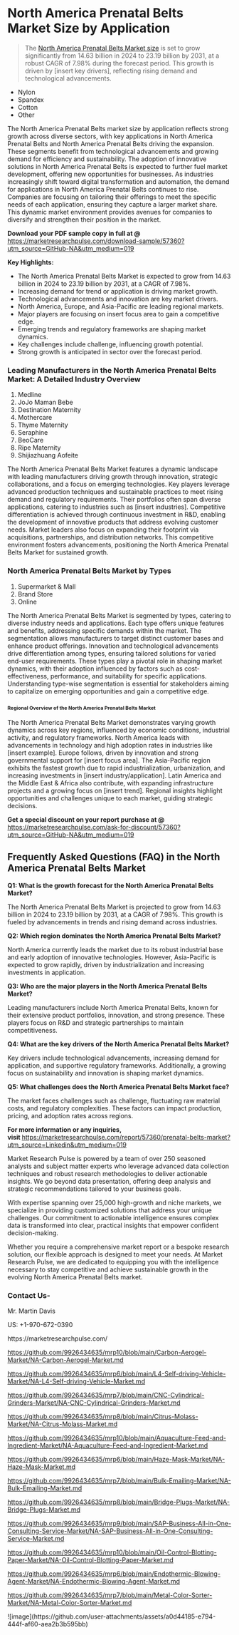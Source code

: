 <h1>North America Prenatal Belts Market&nbsp;Size by Application</h1><blockquote><p>The <a href="https://marketresearchpulse.com/download-sample/57360?utm_source=GitHub-NA&amp;utm_medium=019">North America Prenatal Belts Market size</a> is set to grow significantly from 14.63 billion in 2024 to 23.19 billion by 2031, at a robust CAGR of 7.98% during the forecast period. This growth is driven by [insert key drivers], reflecting rising demand and technological advancements.</p></blockquote><ul><li>Nylon<li> Spandex<li> Cotton<li> Other</li></ul><p>The North America Prenatal Belts market size by application reflects strong growth across diverse sectors, with key applications in North America Prenatal Belts and North America Prenatal Belts driving the expansion. These segments benefit from technological advancements and growing demand for efficiency and sustainability. The adoption of innovative solutions in North America Prenatal Belts is expected to further fuel market development, offering new opportunities for businesses. As industries increasingly shift toward digital transformation and automation, the demand for applications in North America Prenatal Belts continues to rise. Companies are focusing on tailoring their offerings to meet the specific needs of each application, ensuring they capture a larger market share. This dynamic market environment provides avenues for companies to diversify and strengthen their position in the market.</p><p><strong>Download your PDF sample copy in full at @ </strong><a href="https://marketresearchpulse.com/download-sample/57360?utm_source=GitHub-NA&amp;utm_medium=019">https://marketresearchpulse.com/download-sample/57360?utm_source=GitHub-NA&amp;utm_medium=019</a></p><p><strong>Key Highlights: </strong></p><ul><li>The North America Prenatal Belts Market is expected to grow from 14.63 billion in 2024 to 23.19 billion by 2031, at a CAGR of 7.98%.</li><li>Increasing demand for trend or application is driving market growth.</li><li>Technological advancements and innovation are key market drivers.</li><li>North America, Europe, and Asia-Pacific are leading regional markets.</li><li>Major players are focusing on insert focus area to gain a competitive edge.</li><li>Emerging trends and regulatory frameworks are shaping market dynamics.</li><li>Key challenges include challenge, influencing growth potential.</li><li>Strong growth is anticipated in sector over the forecast period.</li></ul><h3>Leading Manufacturers in the North America Prenatal Belts Market: A Detailed Industry Overview</h3><ol><li>Medline</li><li>JoJo Maman Bebe</li><li>Destination Maternity</li><li>Mothercare</li><li>Thyme Maternity</li><li>Seraphine</li><li>BeoCare</li><li>Ripe Maternity</li><li>Shijiazhuang Aofeite</li></ol><div class="flex max-w-full flex-col flex-grow"><div class="min-h-8 text-message flex w-full flex-col items-end gap-2 whitespace-normal break-words [.text-message+&amp;]:mt-5" dir="auto" data-message-author-role="assistant" data-message-id="fd8432e4-4910-450d-b182-61b7bfb0a01f" data-message-model-slug="gpt-4o"><div class="flex w-full flex-col gap-1 empty:hidden first:pt-[3px]"><div class="markdown prose w-full break-words dark:prose-invert light"><p>The North America Prenatal Belts Market features a dynamic landscape with leading manufacturers driving growth through innovation, strategic collaborations, and a focus on emerging technologies. Key players leverage advanced production techniques and sustainable practices to meet rising demand and regulatory requirements. Their portfolios often span diverse applications, catering to industries such as [insert industries]. Competitive differentiation is achieved through continuous investment in R&amp;D, enabling the development of innovative products that address evolving customer needs. Market leaders also focus on expanding their footprint via acquisitions, partnerships, and distribution networks. This competitive environment fosters advancements, positioning the North America Prenatal Belts Market for sustained growth.</p></div></div></div></div><h3>North America Prenatal Belts Market by Types</h3><ol><li>Supermarket & Mall<li> Brand Store<li> Online</li></ol><div class="flex max-w-full flex-col flex-grow"><div class="min-h-8 text-message flex w-full flex-col items-end gap-2 whitespace-normal break-words [.text-message+&amp;]:mt-5" dir="auto" data-message-author-role="assistant" data-message-id="084470be-0bb7-4664-bddf-5156b4f41249" data-message-model-slug="gpt-4o-mini"><div class="flex w-full flex-col gap-1 empty:hidden first:pt-[3px]"><div class="markdown prose w-full break-words dark:prose-invert light"><p>The North America Prenatal Belts Market is segmented by types, catering to diverse industry needs and applications. Each type offers unique features and benefits, addressing specific demands within the market. The segmentation allows manufacturers to target distinct customer bases and enhance product offerings. Innovation and technological advancements drive differentiation among types, ensuring tailored solutions for varied end-user requirements. These types play a pivotal role in shaping market dynamics, with their adoption influenced by factors such as cost-effectiveness, performance, and suitability for specific applications. Understanding type-wise segmentation is essential for stakeholders aiming to capitalize on emerging opportunities and gain a competitive edge.</p></div></div></div></div><h3><span style="font-size: 11px;">Regional Overview of the North America Prenatal Belts Market</span></h3><div class="flex max-w-full flex-col flex-grow"><div class="min-h-8 text-message flex w-full flex-col items-end gap-2 whitespace-normal break-words [.text-message+&amp;]:mt-5" dir="auto" data-message-author-role="assistant" data-message-id="e9038762-ce64-4e30-91c9-9bd413514231" data-message-model-slug="gpt-4o-mini"><div class="flex w-full flex-col gap-1 empty:hidden first:pt-[3px]"><div class="markdown prose w-full break-words dark:prose-invert light"><p>The North America Prenatal Belts Market demonstrates varying growth dynamics across key regions, influenced by economic conditions, industrial activity, and regulatory frameworks. North America leads with advancements in technology and high adoption rates in industries like [insert example]. Europe follows, driven by innovation and strong governmental support for [insert focus area]. The Asia-Pacific region exhibits the fastest growth due to rapid industrialization, urbanization, and increasing investments in [insert industry/application]. Latin America and the Middle East &amp; Africa also contribute, with expanding infrastructure projects and a growing focus on [insert trend]. Regional insights highlight opportunities and challenges unique to each market, guiding strategic decisions.</p></div></div></div></div><p><strong>Get a special discount on your report purchase at @ </strong><a href="https://marketresearchpulse.com/ask-for-discount/57360?utm_source=GitHub-NA&amp;utm_medium=019">https://marketresearchpulse.com/ask-for-discount/57360?utm_source=GitHub-NA&amp;utm_medium=019</a></p><h2>Frequently Asked Questions (FAQ) in the North America Prenatal Belts Market</h2><p><strong>Q1: What is the growth forecast for the North America Prenatal Belts Market?</strong></p><p>The North America Prenatal Belts Market is projected to grow from 14.63 billion in 2024 to 23.19 billion by 2031, at a CAGR of 7.98%. This growth is fueled by advancements in trends and rising demand across industries.</p><p><strong>Q2: Which region dominates the North America Prenatal Belts Market?</strong></p><p>North America currently leads the market due to its robust industrial base and early adoption of innovative technologies. However, Asia-Pacific is expected to grow rapidly, driven by industrialization and increasing investments in application.</p><p><strong>Q3: Who are the major players in the North America Prenatal Belts Market?</strong></p><p>Leading manufacturers include North America Prenatal Belts, known for their extensive product portfolios, innovation, and strong presence. These players focus on R&amp;D and strategic partnerships to maintain competitiveness.</p><p><strong>Q4: What are the key drivers of the North America Prenatal Belts Market?</strong></p><p>Key drivers include technological advancements, increasing demand for application, and supportive regulatory frameworks. Additionally, a growing focus on sustainability and innovation is shaping market dynamics.</p><p><strong>Q5: What challenges does the North America Prenatal Belts Market face?</strong></p><p>The market faces challenges such as challenge, fluctuating raw material costs, and regulatory complexities. These factors can impact production, pricing, and adoption rates across regions.</p><p><strong>For more information or any inquiries, visit&nbsp;</strong><a href="https://marketresearchpulse.com/report/57360/prenatal-belts-market?utm_source=Linkedin&utm_medium=019">https://marketresearchpulse.com/report/57360/prenatal-belts-market?utm_source=Linkedin&utm_medium=019</a></p><p>Market Research Pulse is powered by a team of over 250 seasoned analysts and subject matter experts who leverage advanced data collection techniques and robust research methodologies to deliver actionable insights. We go beyond data presentation, offering deep analysis and strategic recommendations tailored to your business goals.</p><p>With expertise spanning over 25,000 high-growth and niche markets, we specialize in providing customized solutions that address your unique challenges. Our commitment to actionable intelligence ensures complex data is transformed into clear, practical insights that empower confident decision-making.</p><p>Whether you require a comprehensive market report or a bespoke research solution, our flexible approach is designed to meet your needs. At Market Research Pulse, we are dedicated to equipping you with the intelligence necessary to stay competitive and achieve sustainable growth in the evolving North America Prenatal Belts market.</p><h3><strong>Contact Us-</strong></h3><p>Mr. Martin Davis</p><p>US: +1-970-672-0390</p><p>https://marketresearchpulse.com/</p><p><a href="https://github.com/9926434635/mrp10/blob/main/Carbon-Aerogel-Market/NA-Carbon-Aerogel-Market.md">https://github.com/9926434635/mrp10/blob/main/Carbon-Aerogel-Market/NA-Carbon-Aerogel-Market.md</a></p><p><a href="https://github.com/9926434635/mrp6/blob/main/L4-Self-driving-Vehicle-Market/NA-L4-Self-driving-Vehicle-Market.md">https://github.com/9926434635/mrp6/blob/main/L4-Self-driving-Vehicle-Market/NA-L4-Self-driving-Vehicle-Market.md</a></p><p><a href="https://github.com/9926434635/mrp7/blob/main/CNC-Cylindrical-Grinders-Market/NA-CNC-Cylindrical-Grinders-Market.md">https://github.com/9926434635/mrp7/blob/main/CNC-Cylindrical-Grinders-Market/NA-CNC-Cylindrical-Grinders-Market.md</a></p><p><a href="https://github.com/9926434635/mrp8/blob/main/Citrus-Molass-Market/NA-Citrus-Molass-Market.md">https://github.com/9926434635/mrp8/blob/main/Citrus-Molass-Market/NA-Citrus-Molass-Market.md</a></p><p><a href="https://github.com/9926434635/mrp10/blob/main/Aquaculture-Feed-and-Ingredient-Market/NA-Aquaculture-Feed-and-Ingredient-Market.md">https://github.com/9926434635/mrp10/blob/main/Aquaculture-Feed-and-Ingredient-Market/NA-Aquaculture-Feed-and-Ingredient-Market.md</a></p><p><a href="https://github.com/9926434635/mrp6/blob/main/Haze-Mask-Market/NA-Haze-Mask-Market.md">https://github.com/9926434635/mrp6/blob/main/Haze-Mask-Market/NA-Haze-Mask-Market.md</a></p><p><a href="https://github.com/9926434635/mrp7/blob/main/Bulk-Emailing-Market/NA-Bulk-Emailing-Market.md">https://github.com/9926434635/mrp7/blob/main/Bulk-Emailing-Market/NA-Bulk-Emailing-Market.md</a></p><p><a href="https://github.com/9926434635/mrp8/blob/main/Bridge-Plugs-Market/NA-Bridge-Plugs-Market.md">https://github.com/9926434635/mrp8/blob/main/Bridge-Plugs-Market/NA-Bridge-Plugs-Market.md</a></p><p><a href="https://github.com/9926434635/mrp9/blob/main/SAP-Business-All-in-One-Consulting-Service-Market/NA-SAP-Business-All-in-One-Consulting-Service-Market.md">https://github.com/9926434635/mrp9/blob/main/SAP-Business-All-in-One-Consulting-Service-Market/NA-SAP-Business-All-in-One-Consulting-Service-Market.md</a></p><p><a href="https://github.com/9926434635/mrp10/blob/main/Oil-Control-Blotting-Paper-Market/NA-Oil-Control-Blotting-Paper-Market.md">https://github.com/9926434635/mrp10/blob/main/Oil-Control-Blotting-Paper-Market/NA-Oil-Control-Blotting-Paper-Market.md</a></p><p><a href="https://github.com/9926434635/mrp6/blob/main/Endothermic-Blowing-Agent-Market/NA-Endothermic-Blowing-Agent-Market.md">https://github.com/9926434635/mrp6/blob/main/Endothermic-Blowing-Agent-Market/NA-Endothermic-Blowing-Agent-Market.md</a></p><p><a href="https://github.com/9926434635/mrp7/blob/main/Metal-Color-Sorter-Market/NA-Metal-Color-Sorter-Market.md">https://github.com/9926434635/mrp7/blob/main/Metal-Color-Sorter-Market/NA-Metal-Color-Sorter-Market.md</a></p>
![image](https://github.com/user-attachments/assets/a0d44185-e794-444f-af60-aea2b3b595bb)
